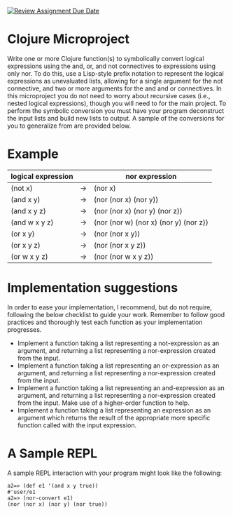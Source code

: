 [![Review Assignment Due Date](https://classroom.github.com/assets/deadline-readme-button-24ddc0f5d75046c5622901739e7c5dd533143b0c8e959d652212380cedb1ea36.svg)](https://classroom.github.com/a/x4bLE45X)
# Clojure Microproject

Write one or more Clojure function(s) to symbolically convert logical expressions using the and, or, and not connectives to expressions using only nor. To do this, use a Lisp-style prefix notation to represent the logical expressions as unevaluated lists, allowing for a single argument for the not connective, and two or more arguments for the and and or connectives. In this microproject you do not need to worry about recursive cases (i.e., nested logical expressions), though you will need to for the main project. To perform the symbolic conversion you must have your program deconstruct the input lists and build new lists to output. A sample of the conversions for you to generalize from are provided below.

# Example
  | logical expression|		| nor expression|
 |-------------|--------------|---|
|(not x)    |   -> |(nor x)|
|(and x y)   |  -> |(nor (nor x) (nor y))|
|(and x y z) |  ->| (nor (nor x) (nor y) (nor z))|
|(and w x y z) |-> |(nor (nor w) (nor x) (nor y) (nor z))|
|(or x y)   |   -> |(nor (nor x y))|
|(or x y z)  |  ->| (nor (nor x y z))|
|(or w x y z) | -> |(nor (nor w x y z))|

# Implementation suggestions
In order to ease your implementation, I recommend, but do not require, following the below checklist to guide your work. Remember to follow good practices and thoroughly test each function as your implementation progresses.

- Implement a function taking a list representing a not-expression as an argument, and returning a list representing a nor-expression created from the input.
- Implement a function taking a list representing an or-expression as an argument, and returning a list representing a nor-expression created from the input.
- Implement a function taking a list representing an and-expression as an argument, and returning a list representing a nor-expression created from the input. Make use of a higher-order function to help.
- Implement a function taking a list representing an expression as an argument which returns the result of the appropriate more specific function called with the input expression.


# A Sample REPL 
A sample REPL interaction with your program might look like the following:

`a2=> (def e1 '(and x y true))`<br />
`#'user/e1`<br />
`a2=> (nor-convert e1)`<br />
`(nor (nor x) (nor y) (nor true))`<br />


